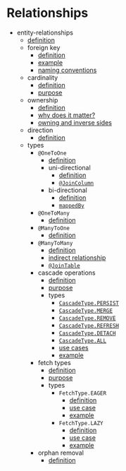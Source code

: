 # Relationships
- entity-relationships
  - [definition](entity-relationships/relationships/definition/definition.md)
  - foreign key
    - [definition](entity-relationships/relationships/foreign-key/definition/definition.md)
    - [example](entity-relationships/relationships/foreign-key/example/example.md)
    - [naming conventions](entity-relationships/relationships/foreign-key/convention/convention.md)
  - cardinality
    - [definition](entity-relationships/relationships/cardinality/definition/definition.md)
    - [purpose](entity-relationships/relationships/cardinality/purpose/purpose.md)
  - ownership
    - [definition](entity-relationships/relationships/ownership/definition/definition.md)
    - [why does it matter?](entity-relationships/relationships/ownership/why/why.md)
    - [owning and inverse sides](entity-relationships/relationships/ownership/sides/sides.md)
  - direction
    - [definition](entity-relationships/relationships/direction/definition/definition.md)
  - types
    - `@OneToOne`
      - [definition](entity-relationships/relationships/types/one-to-one/definition/definition.md)
      - uni-directional
        - [definition](entity-relationships/relationships/types/one-to-one/uni-directional/definition/definition.md)
        - [`@JoinColumn`](entity-relationships/relationships/types/one-to-one/uni-directional/join-column/join_column.md)
      - bi-directional
        - [definition](entity-relationships/relationships/types/one-to-one/bi-directional/definition/definition.md)
        - [`mappedBy`](entity-relationships/relationships/types/one-to-one/bi-directional/mappedby/mappedby.md)
    - `@OneToMany`
      - [definition](entity-relationships/relationships/types/one-to-many/definition/definition.md)
    - `@ManyToOne`
      - [definition](entity-relationships/relationships/types/many-to-one/definition/definition.md)
    - `@ManyToMany`
      - [definition](entity-relationships/relationships/types/many-to-many/definition/definition.md)
      - [indirect relationship](entity-relationships/relationships/types/many-to-many/indirect/indirect.md)
      - [`@JoinTable`](entity-relationships/relationships/types/many-to-many/uni-directional/join-table/join_table.md)
    - cascade operations
      - [definition](entity-relationships/relationships/types/cascade-operations/definition/definition.md)
      - [purpose](entity-relationships/relationships/types/cascade-operations/purpose/purpose.md)
      - types
        - [`CascadeType.PERSIST`](entity-relationships/relationships/types/cascade-operations/types/persist/persist.md)
        - [`CascadeType.MERGE`](entity-relationships/relationships/types/cascade-operations/types/merge/merge.md)
        - [`CascadeType.REMOVE`](entity-relationships/relationships/types/cascade-operations/types/remove/remove.md)
        - [`CascadeType.REFRESH`](entity-relationships/relationships/types/cascade-operations/types/refresh/refresh.md)
        - [`CascadeType.DETACH`](entity-relationships/relationships/types/cascade-operations/types/detach/detach.md)
        - [`CascadeType.ALL`](entity-relationships/relationships/types/cascade-operations/types/all/all.md)
        - [use cases](entity-relationships/relationships/types/cascade-operations/use-cases/use_cases.md)
        - [example](entity-relationships/relationships/types/cascade-operations/example/example.md)
    - fetch types
      - [definition](entity-relationships/relationships/types/fetch/definition/definition.md)
      - [purpose](entity-relationships/relationships/types/fetch/purpose/purpose.md)
      - types
        - `FetchType.EAGER`
          - [definition](entity-relationships/relationships/types/fetch/types/eager/definition/definition.md)
          - [use case](entity-relationships/relationships/types/fetch/types/eager/use-case/use_case.md)
          - [example](entity-relationships/relationships/types/fetch/types/eager/example/example.md)
        - `FetchType.LAZY`
          - [definition](entity-relationships/relationships/types/fetch/types/lazy/definition/definition.md)
          - [use case](entity-relationships/relationships/types/fetch/types/lazy/use-case/use_case.md)
          - [example](entity-relationships/relationships/types/fetch/types/lazy/example/example.md)
    - orphan removal
      - [definition](entity-relationships/relationships/types/orphan-removal/definition/definition.md)
